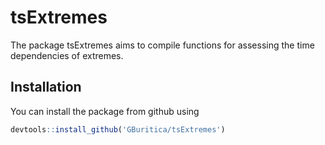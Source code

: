 
<!-- README.md is generated from README.Rmd. Please edit that file -->

# tsExtremes

<!-- badges: start -->
<!-- badges: end -->

The package tsExtremes aims to compile functions for assessing the time
dependencies of extremes.

## Installation

<!-- You can install the released version of tsExtremes from [CRAN](https://CRAN.R-project.org) with: -->

You can install the package from github using

``` r
devtools::install_github('GBuritica/tsExtremes')
```
